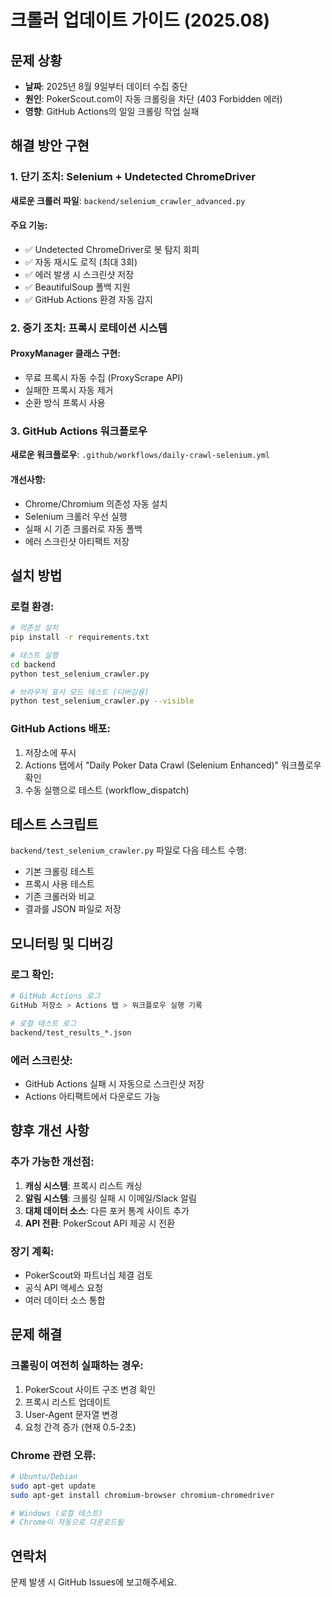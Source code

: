 # 크롤러 업데이트 가이드 (2025.08)

## 문제 상황
- **날짜**: 2025년 8월 9일부터 데이터 수집 중단
- **원인**: PokerScout.com이 자동 크롤링을 차단 (403 Forbidden 에러)
- **영향**: GitHub Actions의 일일 크롤링 작업 실패

## 해결 방안 구현

### 1. 단기 조치: Selenium + Undetected ChromeDriver
**새로운 크롤러 파일**: `backend/selenium_crawler_advanced.py`

#### 주요 기능:
- ✅ Undetected ChromeDriver로 봇 탐지 회피
- ✅ 자동 재시도 로직 (최대 3회)
- ✅ 에러 발생 시 스크린샷 저장
- ✅ BeautifulSoup 폴백 지원
- ✅ GitHub Actions 환경 자동 감지

### 2. 중기 조치: 프록시 로테이션 시스템
#### ProxyManager 클래스 구현:
- 무료 프록시 자동 수집 (ProxyScrape API)
- 실패한 프록시 자동 제거
- 순환 방식 프록시 사용

### 3. GitHub Actions 워크플로우
**새로운 워크플로우**: `.github/workflows/daily-crawl-selenium.yml`

#### 개선사항:
- Chrome/Chromium 의존성 자동 설치
- Selenium 크롤러 우선 실행
- 실패 시 기존 크롤러로 자동 폴백
- 에러 스크린샷 아티팩트 저장

## 설치 방법

### 로컬 환경:
```bash
# 의존성 설치
pip install -r requirements.txt

# 테스트 실행
cd backend
python test_selenium_crawler.py

# 브라우저 표시 모드 테스트 (디버깅용)
python test_selenium_crawler.py --visible
```

### GitHub Actions 배포:
1. 저장소에 푸시
2. Actions 탭에서 "Daily Poker Data Crawl (Selenium Enhanced)" 워크플로우 확인
3. 수동 실행으로 테스트 (workflow_dispatch)

## 테스트 스크립트
`backend/test_selenium_crawler.py` 파일로 다음 테스트 수행:
- 기본 크롤링 테스트
- 프록시 사용 테스트
- 기존 크롤러와 비교
- 결과를 JSON 파일로 저장

## 모니터링 및 디버깅

### 로그 확인:
```bash
# GitHub Actions 로그
GitHub 저장소 > Actions 탭 > 워크플로우 실행 기록

# 로컬 테스트 로그
backend/test_results_*.json
```

### 에러 스크린샷:
- GitHub Actions 실패 시 자동으로 스크린샷 저장
- Actions 아티팩트에서 다운로드 가능

## 향후 개선 사항

### 추가 가능한 개선점:
1. **캐싱 시스템**: 프록시 리스트 캐싱
2. **알림 시스템**: 크롤링 실패 시 이메일/Slack 알림
3. **대체 데이터 소스**: 다른 포커 통계 사이트 추가
4. **API 전환**: PokerScout API 제공 시 전환

### 장기 계획:
- PokerScout와 파트너십 체결 검토
- 공식 API 액세스 요청
- 여러 데이터 소스 통합

## 문제 해결

### 크롤링이 여전히 실패하는 경우:
1. PokerScout 사이트 구조 변경 확인
2. 프록시 리스트 업데이트
3. User-Agent 문자열 변경
4. 요청 간격 증가 (현재 0.5-2초)

### Chrome 관련 오류:
```bash
# Ubuntu/Debian
sudo apt-get update
sudo apt-get install chromium-browser chromium-chromedriver

# Windows (로컬 테스트)
# Chrome이 자동으로 다운로드됨
```

## 연락처
문제 발생 시 GitHub Issues에 보고해주세요.